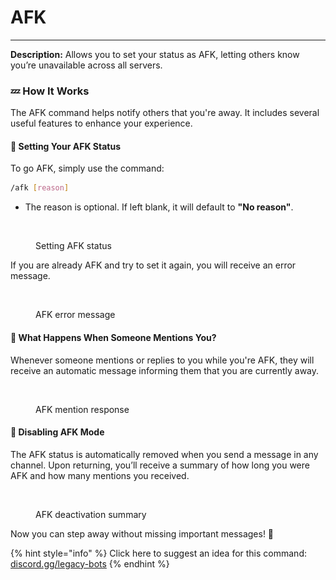 # AFK

***

**Description:** Allows you to set your status as AFK, letting others know you’re unavailable across all servers.

### 💤 How It Works

The AFK command helps notify others that you're away. It includes several useful features to enhance your experience.

#### 🔹 Setting Your AFK Status

To go AFK, simply use the command:

```bash
/afk [reason]
```

* The reason is optional. If left blank, it will default to **"No reason"**.

<figure><img src="../../.gitbook/assets/Capture d’écran 2025-02-17 à 12.51.13.png" alt=""><figcaption><p>Setting AFK status</p></figcaption></figure>

If you are already AFK and try to set it again, you will receive an error message.

<figure><img src="../../.gitbook/assets/Capture d’écran 2025-02-17 à 12.55.59.png" alt=""><figcaption><p>AFK error message</p></figcaption></figure>

#### 🔹 What Happens When Someone Mentions You?

Whenever someone mentions or replies to you while you're AFK, they will receive an automatic message informing them that you are currently away.

<figure><img src="../../.gitbook/assets/Capture d’écran 2025-02-17 à 12.58.31.png" alt=""><figcaption><p>AFK mention response</p></figcaption></figure>

#### 🔹 Disabling AFK Mode

The AFK status is automatically removed when you send a message in any channel. Upon returning, you’ll receive a summary of how long you were AFK and how many mentions you received.

<figure><img src="../../.gitbook/assets/Capture d’écran 2025-02-17 à 13.01.05.png" alt=""><figcaption><p>AFK deactivation summary</p></figcaption></figure>

Now you can step away without missing important messages! 🚀

{% hint style="info" %}
Click here to suggest an idea for this command: [discord.gg/legacy-bots](https://discord.gg/Ns26dEmC2Y)
{% endhint %}
